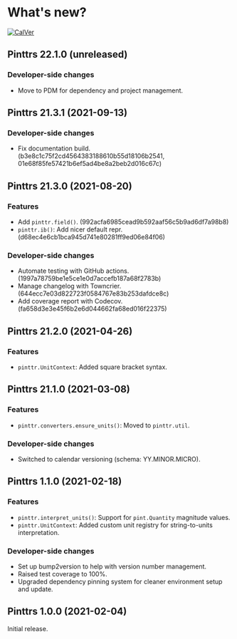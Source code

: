# What's new?

[![CalVer](https://img.shields.io/badge/calver-YY.MINOR.MICRO-blue?style=flat-square)](https://calver.org/)

## Pinttrs 22.1.0 (unreleased)

### Developer-side changes

* Move to PDM for dependency and project management.

## Pinttrs 21.3.1 (2021-09-13)

### Developer-side changes

* Fix documentation build. (b3e8c1c75f2cd4564383188610b55d18106b2541, 01e68f85fe57421b6ef5ad4be8a2beb2d016c67c)

## Pinttrs 21.3.0 (2021-08-20)

### Features

* Add ``pinttr.field()``. (992acfa6985cead9b592aaf56c5b9ad6df7a98b8)
* ``pinttr.ib()``: Add nicer default repr. (d68ec4e6cb1bca945d741e80281ff9ed06e84f06)


### Developer-side changes

* Automate testing with GitHub actions. (1997a78759be1e5ce1e0d7accefb187a68f2783b)
* Manage changelog with Towncrier. (644ecc7e03d822723f0584767e83b253dafdce8c)
* Add coverage report with Codecov. (fa658d3e3e45f6b2e6d044662fa68ed016f22375)


## Pinttrs 21.2.0 (2021-04-26)

### Features

* ``pinttr.UnitContext``: Added square bracket syntax.

## Pinttrs 21.1.0 (2021-03-08)

### Features

* ``pinttr.converters.ensure_units()``: Moved to ``pinttr.util``.

### Developer-side changes

* Switched to calendar versioning (schema: YY.MINOR.MICRO).

## Pinttrs 1.1.0 (2021-02-18)

### Features

* ``pinttr.interpret_units()``: Support for ``pint.Quantity`` magnitude values.
* ``pinttr.UnitContext``: Added custom unit registry for string-to-units interpretation.

### Developer-side changes

* Set up bump2version to help with version number management.
* Raised test coverage to 100%.
* Upgraded dependency pinning system for cleaner environment setup and update.

## Pinttrs 1.0.0 (2021-02-04)

Initial release.

